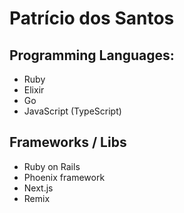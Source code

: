 # Patrício dos Santos

## Programming Languages:

- Ruby
- Elixir
- Go
- JavaScript (TypeScript)

## Frameworks / Libs

- Ruby on Rails
- Phoenix framework
- Next.js
- Remix
